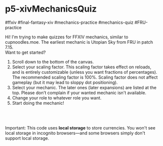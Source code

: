 # p5-xivMechanicsQuiz
#ffxiv #final-fantasy-xiv #mechanics-practice #mechanics-quiz #FRU-practice

Hi! I'm trying to make quizzes for FFXIV mechanics, similar to cupnoodles.moe. 
The earliest mechanic is Utopian Sky from FRU in patch 7.15.
<br>Want to get started?
<ol>
<li>Scroll down to the bottom of the canvas.</li>
<li>Select your scaling factor. This scaling factor takes effect on reloads, 
and is entirely customizable (unless you want fractions of percentages). The 
recommended scaling factor is 100%. Scaling factor does not affect gameplay 
(but it may lead to sloppy dot positioning).
</li>
<li>Select your mechanic. The later ones (later expansions) are listed at the 
top. Please don't complain if your wanted mechanic isn't available.
</li>
<li>Change your role to whatever role you want.</li>
<li>Start doing the mechanic!</li>
</ol>
<br>
<br>
<br>Important: This code uses <b>local storage</b> to store currencies. 
You won't see local storage in incognito browsers—and some browsers simply 
don't support local storage. 


